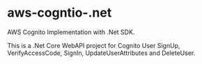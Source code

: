 # aws-cogntio-.net
AWS Cognito Implementation with .Net SDK. 

This is a .Net Core WebAPI project for Cognito User SignUp, VerifyAccessCode, SignIn, UpdateUserAttributes and DeleteUser.
